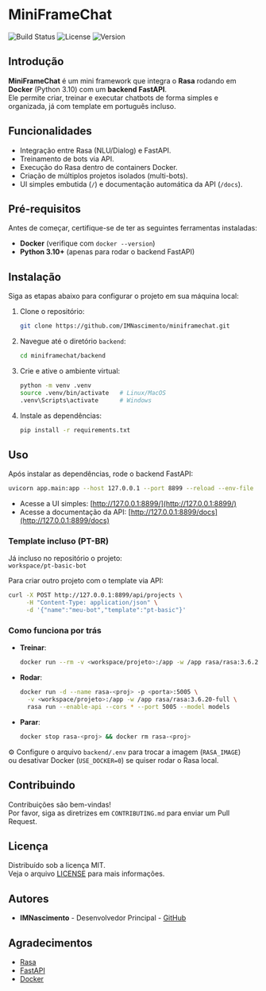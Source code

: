 # MiniFrameChat

![Build Status](https://img.shields.io/badge/build-passing-brightgreen)
![License](https://img.shields.io/badge/license-MIT-blue.svg)
![Version](https://img.shields.io/badge/version-1.0.0-blue)

## Introdução

**MiniFrameChat** é um mini framework que integra o **Rasa** rodando em **Docker** (Python 3.10) com um **backend FastAPI**.  
Ele permite criar, treinar e executar chatbots de forma simples e organizada, já com template em português incluso.

## Funcionalidades

- Integração entre Rasa (NLU/Dialog) e FastAPI.
- Treinamento de bots via API.
- Execução do Rasa dentro de containers Docker.
- Criação de múltiplos projetos isolados (multi-bots).
- UI simples embutida (`/`) e documentação automática da API (`/docs`).

## Pré-requisitos

Antes de começar, certifique-se de ter as seguintes ferramentas instaladas:

- **Docker** (verifique com `docker --version`)
- **Python 3.10+** (apenas para rodar o backend FastAPI)

## Instalação

Siga as etapas abaixo para configurar o projeto em sua máquina local:

1. Clone o repositório:
    ```bash
    git clone https://github.com/IMNascimento/miniframechat.git
    ```
2. Navegue até o diretório `backend`:
    ```bash
    cd miniframechat/backend
    ```
3. Crie e ative o ambiente virtual:
    ```bash
    python -m venv .venv
    source .venv/bin/activate   # Linux/MacOS
    .venv\Scripts\activate      # Windows
    ```
4. Instale as dependências:
    ```bash
    pip install -r requirements.txt
    ```

## Uso

Após instalar as dependências, rode o backend FastAPI:

```bash
uvicorn app.main:app --host 127.0.0.1 --port 8899 --reload --env-file ./.env
```

- Acesse a UI simples: [http://127.0.0.1:8899/](http://127.0.0.1:8899/)  
- Acesse a documentação da API: [http://127.0.0.1:8899/docs](http://127.0.0.1:8899/docs)

### Template incluso (PT-BR)

Já incluso no repositório o projeto:  
`workspace/pt-basic-bot`

Para criar outro projeto com o template via API:

```bash
curl -X POST http://127.0.0.1:8899/api/projects \
     -H "Content-Type: application/json" \
     -d '{"name":"meu-bot","template":"pt-basic"}'
```

### Como funciona por trás

- **Treinar**:
  ```bash
  docker run --rm -v <workspace/projeto>:/app -w /app rasa/rasa:3.6.20-full rasa train
  ```
- **Rodar**:
  ```bash
  docker run -d --name rasa-<proj> -p <porta>:5005 \
    -v <workspace/projeto>:/app -w /app rasa/rasa:3.6.20-full \
    rasa run --enable-api --cors * --port 5005 --model models
  ```
- **Parar**:
  ```bash
  docker stop rasa-<proj> && docker rm rasa-<proj>
  ```

⚙️ Configure o arquivo `backend/.env` para trocar a imagem (`RASA_IMAGE`)  
ou desativar Docker (`USE_DOCKER=0`) se quiser rodar o Rasa local.

## Contribuindo

Contribuições são bem-vindas!  
Por favor, siga as diretrizes em `CONTRIBUTING.md` para enviar um Pull Request.

## Licença

Distribuído sob a licença MIT.  
Veja o arquivo [LICENSE](LICENSE) para mais informações.

## Autores

- **IMNascimento** - Desenvolvedor Principal - [GitHub](https://github.com/IMNascimento)

## Agradecimentos

- [Rasa](https://rasa.com/)
- [FastAPI](https://fastapi.tiangolo.com/)
- [Docker](https://www.docker.com/)